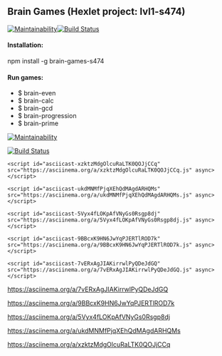 ## Brain Games (Hexlet project: lvl1-s474)

[![Maintainability](https://api.codeclimate.com/v1/badges/0e93cb25d8a14ee0ec71/maintainability)](https://codeclimate.com/github/lev33/project-lvl1-s474/maintainability)[![Build Status](https://travis-ci.org/lev33/project-lvl1-s474.svg?branch=master)](https://travis-ci.org/lev33/project-lvl1-s474)


#### Installation:

npm install -g brain-games-s474

#### Run games:

*  $ brain-even
*  $ brain-calc
*  $ brain-gcd
*  $ brain-progression
*  $ brain-prime

[![Maintainability](https://api.codeclimate.com/v1/badges/0e93cb25d8a14ee0ec71/maintainability)](https://codeclimate.com/github/lev33/project-lvl1-s474/maintainability)

[![Build Status](https://travis-ci.org/lev33/project-lvl1-s474.svg?branch=master)](https://travis-ci.org/lev33/project-lvl1-s474)

`<script id="asciicast-xzktzMdgOlcuRaLTK0QOJjCCq" src="https://asciinema.org/a/xzktzMdgOlcuRaLTK0QOJjCCq.js" async></script>`

`<script id="asciicast-ukdMNMfPjqXEhQdMAgdARHQMs" src="https://asciinema.org/a/ukdMNMfPjqXEhQdMAgdARHQMs.js" async></script>`

`<script id="asciicast-5Vyx4fLOKpAfVNyGs0Rsgp8dj" src="https://asciinema.org/a/5Vyx4fLOKpAfVNyGs0Rsgp8dj.js" async></script>`

`<script id="asciicast-9BBcxK9HN6JwYqPJERTlROD7k" src="https://asciinema.org/a/9BBcxK9HN6JwYqPJERTlROD7k.js" async></script>`

`<script id="asciicast-7vERxAgJIAKirrwlPyQDeJdGQ" src="https://asciinema.org/a/7vERxAgJIAKirrwlPyQDeJdGQ.js" async></script>`

https://asciinema.org/a/7vERxAgJIAKirrwlPyQDeJdGQ

https://asciinema.org/a/9BBcxK9HN6JwYqPJERTlROD7k

https://asciinema.org/a/5Vyx4fLOKpAfVNyGs0Rsgp8dj

https://asciinema.org/a/ukdMNMfPjqXEhQdMAgdARHQMs

https://asciinema.org/a/xzktzMdgOlcuRaLTK0QOJjCCq
